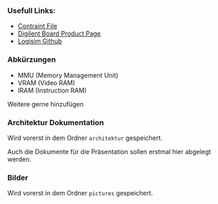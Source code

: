 ### Usefull Links:

- [Contraint File](https://github.com/Digilent/digilent-xdc/blob/master/Arty-A7-35-Master.xdc)
- [Digilent Board Product Page](https://digilent.com/reference/programmable-logic/arty-a7/start)
- [Logisim Github](https://github.com/logisim-evolution/logisim-evolution?tab=readme-ov-file#download)

### Abkürzungen
- MMU (Memory Management Unit)
- VRAM (Video RAM)
- IRAM (Instruction RAM)

Weitere gerne hinzufügen

### Architektur Dokumentation

Wird vorerst in dem Ordner `architektur` gespeichert.

Auch die Dokumente für die Präsentation sollen erstmal hier abgelegt werden.
    

### Bilder

Wird vorerst in dem Ordner `pictures` gespeichert.

    



